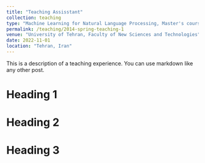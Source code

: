 ```yaml
---
title: "Teaching Assisstant"
collection: teaching
type: "Machine Learning for Natural Language Processing, Master's course"
permalink: /teaching/2014-spring-teaching-1
venue: "University of Tehran, Faculty of New Sciences and Technologies"
date: 2022-11-01
location: "Tehran, Iran"
---
```


This is a description of a teaching experience. You can use markdown like any other post.

Heading 1
======

Heading 2
======

Heading 3
======